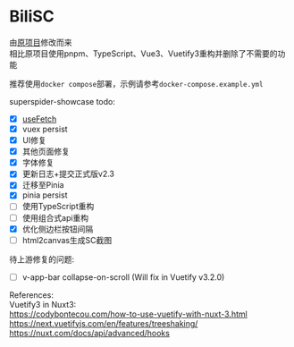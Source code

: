 # BiliSC

由[原项目](https://github.com/dd-center/SuperSpider)修改而来  
相比原项目使用pnpm、TypeScript、Vue3、Vuetify3重构并删除了不需要的功能

推荐使用`docker compose`部署，示例请参考`docker-compose.example.yml`

superspider-showcase todo:  

- [x] [useFetch](https://nuxt.com/docs/getting-started/data-fetching)
- [x] vuex persist
- [x] UI修复
- [x] 其他页面修复
- [x] 字体修复
- [x] 更新日志+提交正式版v2.3
- [x] 迁移至Pinia
- [x] pinia persist
- [ ] 使用TypeScript重构
- [ ] 使用组合式api重构
- [x] 优化侧边栏按钮间隔
- [ ] html2canvas生成SC截图

待上游修复的问题:  

- [ ] v-app-bar collapse-on-scroll (Will fix in Vuetify v3.2.0)

References:  
Vuetify3 in Nuxt3:  
<https://codybontecou.com/how-to-use-vuetify-with-nuxt-3.html>  
<https://next.vuetifyjs.com/en/features/treeshaking/>  
<https://nuxt.com/docs/api/advanced/hooks>  
